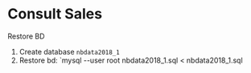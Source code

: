 # Consult Sales

Restore BD

1. Create database `nbdata2018_1`
2. Restore bd: `mysql --user root nbdata2018_1.sql < nbdata2018_1.sql
